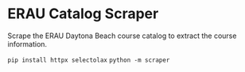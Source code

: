 # ERAU Catalog Scraper
Scrape the ERAU Daytona Beach course catalog to extract the course information.

`pip install httpx selectolax`
`python -m scraper`